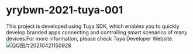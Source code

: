 # yrybwn-2021-tuya-001
This project is developed using Tuya SDK, which enables you to quickly develop branded apps connecting and controlling smart scenarios of many devices.For more information, please check Tuya Developer Website.
![QQ图片20210421150928](https://user-images.githubusercontent.com/70246817/115511487-7888a980-a2b3-11eb-9d34-d6063be7af4e.png)
